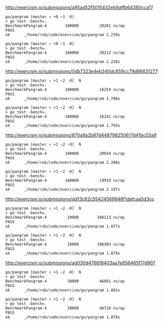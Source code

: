 <http://exercism.io/submissions/a95ad52f5015432eb9affb64380cca17>

    go/pangram [master ↑ +0 ~1 -0]
    > go test -bench=.
    BenchmarkPangram-4   	  100000	     20281 ns/op
    PASS
    ok  	_/home/rob/code/exercism/go/pangram	2.239s

    go/pangram [master ↑ +0 ~1 -0]
    > go test -bench=.
    BenchmarkPangram-4   	  100000	     20212 ns/op
    PASS
    ok  	_/home/rob/code/exercism/go/pangram	2.228s

<http://exercism.io/submissions/0db7323e4eb340dc859cc79d86831277>

    go/pangram [master ↑ +1 ~2 -0]  N
    > go test -bench=.
    BenchmarkPangram-4   	  100000	     16254 ns/op
    PASS
    ok  	_/home/rob/code/exercism/go/pangram	1.796s

    go/pangram [master ↑ +1 ~2 -0]  N
    > go test -bench=.
    BenchmarkPangram-4   	  100000	     16241 ns/op
    PASS
    ok  	_/home/rob/code/exercism/go/pangram	1.793s

<http://exercism.io/submissions/870a9a2b87d448798250617d41bc03a9>

    go/pangram [master ↑ +1 ~2 -0]  N
    > go test -bench=.
    BenchmarkPangram-4   	  100000	     20044 ns/op
    PASS
    ok  	_/home/rob/code/exercism/go/pangram	2.208s

    go/pangram [master ↑ +1 ~2 -0]  N
    > go test -bench=.
    BenchmarkPangram-4   	  100000	     19919 ns/op
    PASS
    ok  	_/home/rob/code/exercism/go/pangram	2.197s

<http://exercism.io/submissions/dd13c82c55424569946f1dafcaa5d3cc>

    go/pangram [master ↑ +1 ~2 -0]  N
    > go test -bench=.
    BenchmarkPangram-4   	   10000	    106113 ns/op
    PASS
    ok  	_/home/rob/code/exercism/go/pangram	1.077s

    go/pangram [master ↑ +1 ~2 -0]  N
    > go test -bench=.
    BenchmarkPangram-4   	   10000	    106303 ns/op
    PASS
    ok  	_/home/rob/code/exercism/go/pangram	1.079s

<http://exercism.io/submissions/ad030d4766f8403aa7e856465f17d907>

    go/pangram [master ↑ +1 ~2 -0]  N
    > go test -bench=.
    BenchmarkPangram-4   	   30000	     46881 ns/op
    PASS
    ok  	_/home/rob/code/exercism/go/pangram	1.881s

    go/pangram [master ↑ +1 ~2 -0]  N
    > go test -bench=.
    BenchmarkPangram-4   	   30000	     46720 ns/op
    PASS
    ok  	_/home/rob/code/exercism/go/pangram	1.874s
